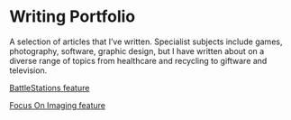 # Writing Portfolio

A selection of articles that I’ve written. Specialist subjects include games, photography, software, graphic design, but I have written about on a diverse range of topics from healthcare and recycling to giftware and television.

[BattleStations feature](https://github.com/JonLysons/Writing_Portfolio/blob/main/BattleStations.pdf)

[Focus On Imaging feature](https://github.com/JonLysons/Writing_Portfolio/blob/main/FocusOnImaging%202.pdf)

